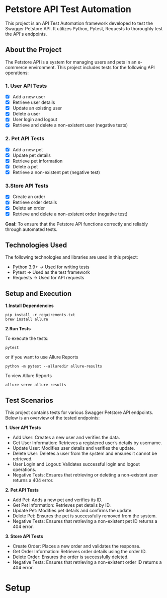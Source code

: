 # Petstore API Test Automation
This project is an API Test Automation framework developed to test the Swagger Petstore API. It utilizes Python, Pytest, Requests to thoroughly test the API's endpoints.
## About the Project
The Petstore API is a system for managing users and pets in an e-commerce environment. This project includes tests for the following API operations:

### **1. User API Tests**

- [x] Add a new user
- [x] Retrieve user details
- [x] Update an existing user
- [x] Delete a user
- [x] User login and logout 
- [x] Retrieve and delete a non-existent user (negative tests)

### **2. Pet API Tests**
- [x] Add a new pet
- [x] Update pet details
- [x] Retrieve pet information
- [x] Delete a pet
- [x] Retrieve a non-existent pet (negative test)

### **3.Store API Tests**

- [x] Create an order
- [x] Retrieve order details
- [x] Delete an order
- [x] Retrieve and delete a non-existent order (negative test)

**Goal:** To ensure that the Petstore API functions correctly and reliably through automated tests.

## Technologies Used

The following technologies and libraries are used in this project:

- Python 3.9+ → Used for writing tests
- Pytest → Used as the test framework
- Requests → Used for API requests

## Setup and Execution

**1.Install Dependencies**

```commandline
pip install -r requirements.txt
brew install allure 
```
**2.Run Tests**

To execute the tests:
```commandline
pytest
```
or if you want to use Allure Reports
```commandline
python -m pytest --alluredir allure-results
```

To view Allure Reports
```commandline
allure serve allure-results
```

## Test Scenarios

This project contains tests for various Swagger Petstore API endpoints. Below is an overview of the tested endpoints:

**1. User API Tests**

- Add User: Creates a new user and verifies the data.
- Get User Information: Retrieves a registered user’s details by username.
- Update User: Modifies user details and verifies the update.
- Delete User: Deletes a user from the system and ensures it cannot be retrieved.
- User Login and Logout: Validates successful login and logout operations.
- Negative Tests: Ensures that retrieving or deleting a non-existent user returns a 404 error.

**2. Pet API Tests**

- Add Pet: Adds a new pet and verifies its ID.
- Get Pet Information: Retrieves pet details by ID.
- Update Pet: Modifies pet details and confirms the update.
- Delete Pet: Ensures the pet is successfully removed from the system.
- Negative Tests: Ensures that retrieving a non-existent pet ID returns a 404 error.

**3. Store API Tests**

- Create Order: Places a new order and validates the response.
- Get Order Information: Retrieves order details using the order ID.
- Delete Order: Ensures the order is successfully deleted.
- Negative Tests: Ensures that retrieving a non-existent order ID returns a 404 error.


# Setup
```commandline

```
